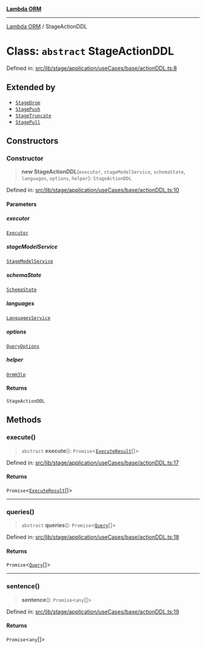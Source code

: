 [**Lambda ORM**](../README.md)

***

[Lambda ORM](../README.md) / StageActionDDL

# Class: `abstract` StageActionDDL

Defined in: [src/lib/stage/application/useCases/base/actionDDL.ts:8](https://github.com/lambda-orm/wiki/blob/d7eed5bd6f40e7e5946b35121d5564379ef251ff/src/lib/stage/application/useCases/base/actionDDL.ts#L8)

## Extended by

- [`StageDrop`](StageDrop.md)
- [`StagePush`](StagePush.md)
- [`StageTruncate`](StageTruncate.md)
- [`StagePull`](StagePull.md)

## Constructors

### Constructor

> **new StageActionDDL**(`executor`, `stageModelService`, `schemaState`, `languages`, `options`, `helper`): `StageActionDDL`

Defined in: [src/lib/stage/application/useCases/base/actionDDL.ts:10](https://github.com/lambda-orm/wiki/blob/d7eed5bd6f40e7e5946b35121d5564379ef251ff/src/lib/stage/application/useCases/base/actionDDL.ts#L10)

#### Parameters

##### executor

[`Executor`](../interfaces/Executor.md)

##### stageModelService

[`StageModelService`](StageModelService.md)

##### schemaState

[`SchemaState`](SchemaState.md)

##### languages

[`LanguagesService`](LanguagesService.md)

##### options

[`QueryOptions`](../interfaces/QueryOptions.md)

##### helper

[`OrmH3lp`](OrmH3lp.md)

#### Returns

`StageActionDDL`

## Methods

### execute()

> `abstract` **execute**(): `Promise`\<[`ExecuteResult`](../interfaces/ExecuteResult.md)[]\>

Defined in: [src/lib/stage/application/useCases/base/actionDDL.ts:17](https://github.com/lambda-orm/wiki/blob/d7eed5bd6f40e7e5946b35121d5564379ef251ff/src/lib/stage/application/useCases/base/actionDDL.ts#L17)

#### Returns

`Promise`\<[`ExecuteResult`](../interfaces/ExecuteResult.md)[]\>

***

### queries()

> `abstract` **queries**(): `Promise`\<[`Query`](Query.md)[]\>

Defined in: [src/lib/stage/application/useCases/base/actionDDL.ts:18](https://github.com/lambda-orm/wiki/blob/d7eed5bd6f40e7e5946b35121d5564379ef251ff/src/lib/stage/application/useCases/base/actionDDL.ts#L18)

#### Returns

`Promise`\<[`Query`](Query.md)[]\>

***

### sentence()

> **sentence**(): `Promise`\<`any`[]\>

Defined in: [src/lib/stage/application/useCases/base/actionDDL.ts:19](https://github.com/lambda-orm/wiki/blob/d7eed5bd6f40e7e5946b35121d5564379ef251ff/src/lib/stage/application/useCases/base/actionDDL.ts#L19)

#### Returns

`Promise`\<`any`[]\>
